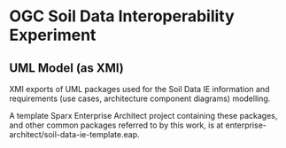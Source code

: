 # OGC Soil Data Interoperability Experiment

## UML Model (as XMI) 

XMI exports of UML packages used for the Soil Data IE information and requirements (use cases, architecture component diagrams) modelling.

A template Sparx Enterprise Architect project containing these packages, and other common packages referred to by this work, is at enterprise-architect/soil-data-ie-template.eap.